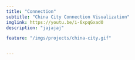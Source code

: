```yaml
---
title: "Connection"
subtitle: "China City Connection Visualization"
imglink: https://youtu.be/i-6xpqGxad0
description: "jajajaj"

feature: "/imgs/projects/china-city.gif"


---
```


